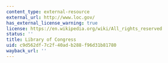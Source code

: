 ```yaml
---
content_type: external-resource
external_url: http://www.loc.gov/
has_external_license_warning: true
license: https://en.wikipedia.org/wiki/All_rights_reserved
status: ''
title: Library of Congress
uid: c9d562df-7c2f-40ad-b288-f96d31b81780
wayback_url: ''
---
```

